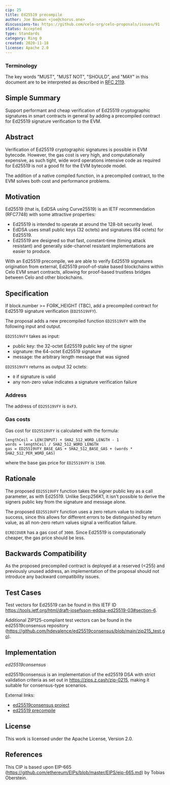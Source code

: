 ```yaml
---
cip: 25
title: Ed25519 precompile
author: Joe Bowman <joe@chorus.one>
discussions-to: https://github.com/celo-org/celo-proposals/issues/91
status: Accepted
type: Standards
category: Ring 0
created: 2020-11-18
license: Apache 2.0
---
```


### Terminology

The key words "MUST", "MUST NOT", "SHOULD", and "MAY" in this document are to be interpreted as described in 
[RFC 2119](https://www.rfc-editor.org/rfc/rfc2119.html).


## Simple Summary

Support performant and cheap verification of Ed25519 cryptographic signatures in smart contracts in general by adding a precompiled contract for Ed25519 signature verification to the EVM.

## Abstract

Verification of Ed25519 cryptographic signatures is possible in EVM bytecode. However, the gas cost is very high, and computationally expensive, as such tight, wide word operations intensive code as required for Ed25519 is not a good fit for the EVM bytecode model.

The addition of a native compiled function, in a precompiled contract, to the EVM solves both cost and performance problems.

## Motivation

Ed25519 (that is, EdDSA using Curve25519) is an IETF recommendation (RFC7748) with some attractive properties:

- Ed25519 is intended to operate at around the 128-bit security level.
- EdDSA uses small public keys (32 octets) and signatures (64 octets) for Ed25519.
- Ed25519 are designed so that fast, constant-time (timing attack resistant) and generally side-channel resistant implementations are easier to produce.

With an Ed25519 precompile, we are able to verify Ed25519 signatures origination from external, Ed25519 proof-of-stake based blockchains within Celo EVM smart contracts, allowing for proof-based trustless bridges between Celo and other blockchains.

## Specification

If block.number >= FORK_HEIGHT (TBC), add a precompiled contract for Ed25519 signature verification (`ED25519VFY`).

The proposal adds a new precompiled function `ED25519VFY` with the following input and output.

`ED25519VFY` takes as input:

- public key: the 32-octet Ed25519 public key of the signer
- signature: the 64-octet Ed25519 signature
- message: the arbitrary length message that was signed

`ED25519VFY` returns as output 32 octets:

- `0` if signature is valid
- any non-zero value indicates a signature verification failure

### Address
The address of `ED25519VFY` is `0xF3`.

### Gas costs
Gas cost for `ED25519VFY` is calculated with the formula:
```
lengthCeil = LEN(INPUT) + SHA2_512_WORD_LENGTH - 1
words = lengthCeil / SHA2_512_WORD_LENGTH
gas = ED25519VFY_BASE_GAS + SHA2_512_BASE_GAS + (words * SHA2_512_PER_WORD_GAS)
```

where the base gas price for `ED25519VFY` is `1500`.

## Rationale
The proposed `ED25519VFY` function takes the signer public key as a call parameter, as with Ed25519. Unlike Secp256K1, it isn't possible to derive the signers public key from the signature and message alone.

The proposed `ED25519VFY` function uses a zero return value to indicate success, since this allows for different errors to be distinguished by return value, as all non-zero return values signal a verification failure.

`ECRECOVER` has a gas cost of `3000`. Since Ed25519 is computationally cheaper, the gas price should be less.

## Backwards Compatibility
As the proposed precompiled contract is deployed at a reserved (<255) and previously unused address, an implementation of the proposal should not introduce any backward compatibility issues.

## Test Cases
Test vectors for Ed25519 can be found in this IETF ID https://tools.ietf.org/html/draft-josefsson-eddsa-ed25519-03#section-6.

Additional ZIP125-compliant test vectors can be found in the ed25519consensus repository (https://github.com/hdevalence/ed25519consensus/blob/main/zip215_test.go).

## Implementation

*ed25519consensus*

ed25519consensus is an implementation of the ed25519 DSA with strict validation criteria as set out in https://zips.z.cash/zip-0215, making it suitable for consensus-type scenarios.

External links:
* [ed25519consensus project](https://github.com/hdevalence/ed25519consensus)
* [ed25519 precompile](https://github.com/celo-org/celo-blockchain/pull/1256)

## License
This work is licensed under the Apache License, Version 2.0.

## References

This CIP is based upon EIP-665 (https://github.com/ethereum/EIPs/blob/master/EIPS/eip-665.md) by Tobias Oberstein.
